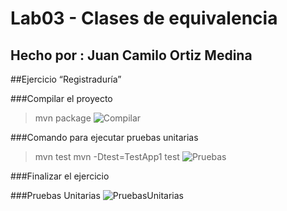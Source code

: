 # Lab03 - Clases de equivalencia
## Hecho por : Juan Camilo Ortiz Medina

##Ejercicio “Registraduría”

###Compilar el proyecto
>mvn package
![Compilar](https://i.imgur.com/Jm3nhJP.png)

###Comando para ejecutar pruebas unitarias
>mvn test
>mvn -Dtest=TestApp1 test
![Pruebas](/ruta/a/la/imagen.jpg)

###Finalizar el ejercicio

###Pruebas Unitarias
![PruebasUnitarias](https://i.imgur.com/HJSNT84.png)